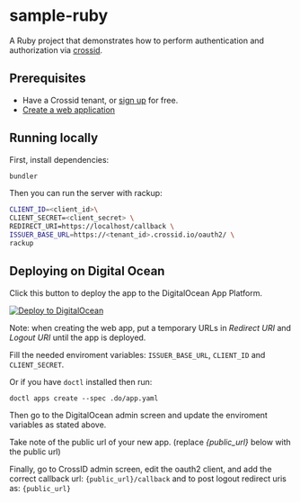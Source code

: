 # sample-ruby

A Ruby project that demonstrates how to perform authentication and authorization via [crossid](crossid.io).

## Prerequisites

- Have a Crossid tenant, or [sign up](https://crossid.io/signup) for free.
- [Create a web application](https://developer.crossid.io/docs/guides/howto/create-web-app)

## Running locally

First, install dependencies:

```bash
bundler
```

Then you can run the server with rackup:

```bash
CLIENT_ID=<client_id>\
CLIENT_SECRET=<client_secret> \
REDIRECT_URI=https://localhost/callback \
ISSUER_BASE_URL=https://<tenant_id>.crossid.io/oauth2/ \
rackup
```

## Deploying on Digital Ocean

Click this button to deploy the app to the DigitalOcean App Platform.

[![Deploy to DigitalOcean](https://www.deploytodo.com/do-btn-blue.svg)](https://cloud.digitalocean.com/apps/new?repo=https://github.com/crossid/sample-flask/tree/main)

Note: when creating the web app, put a temporary URLs in _Redirect URI_ and _Logout URI_ until the app is deployed.

Fill the needed enviroment variables: `ISSUER_BASE_URL`, `CLIENT_ID` and `CLIENT_SECRET`.

Or if you have `doctl` installed then run:

`doctl apps create --spec .do/app.yaml`

Then go to the DigitalOcean admin screen and update the enviroment variables as stated above.

Take note of the public url of your new app. (replace _{public_url}_ below with the public url)

Finally, go to CrossID admin screen, edit the oauth2 client, and add the correct callback url: `{public_url}/callback` and to post logout redirect uris as: `{public_url}`
